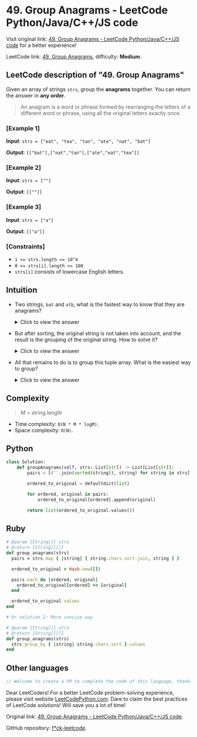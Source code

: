 # 49. Group Anagrams - LeetCode Python/Java/C++/JS code

Visit original link: [49. Group Anagrams - LeetCode Python/Java/C++/JS code](https://leetcodepython.com/en/leetcode/49-group-anagrams) for a better experience!

LeetCode link: [49. Group Anagrams](https://leetcode.com/problems/group-anagrams), difficulty: **Medium**.

## LeetCode description of "49. Group Anagrams"

Given an array of strings `strs`, group the **anagrams** together. You can return the answer in **any order**.

> An anagram is a word or phrase formed by rearranging the letters of a different word or phrase, using all the original letters exactly once.

### [Example 1]

**Input**: `strs = ["eat", "tea", "tan", "ate", "nat", "bat"]`

**Output**: `[["bat"],["nat","tan"],["ate","eat","tea"]]`

### [Example 2]

**Input**: `strs = [""]`

**Output**: `[[""]]`

### [Example 3]

**Input**: `strs = ["a"]`

**Output**: `[["a"]]`

### [Constraints]

- `1 <= strs.length <= 10^4`
- `0 <= strs[i].length <= 100`
- `strs[i]` consists of lowercase English letters.

## Intuition

- Two strings, `bat` and `atb`, what is the fastest way to know that they are anagrams?

    <details><summary>Click to view the answer</summary><p>Sort each string in alphabetical order, and then compare the sorted strings. If they are equal, then they are anagrams.</p></details>

- But after sorting, the original string is not taken into account, and the result is the grouping of the original string. How to solve it?

    <details><summary>Click to view the answer</summary><p> Use tuples, that is, put the alphabetically sorted string and the original string in a tuple, like this: `("abt", "bat")`.</p></details>

- All that remains to do is to group this tuple array. What is the easiest way to group?

    <details><summary>Click to view the answer</summary><p> Use `Map`, `key` is the alphabetically sorted string, and value is the array of the original string.</p></details>

## Complexity

> M = string.length

- Time complexity: `O(N * M * logM)`.
- Space complexity: `O(N)`.

## Python

```python
class Solution:
    def groupAnagrams(self, strs: List[str]) -> List[List[str]]:
        pairs = [(''.join(sorted(string)), string) for string in strs]

        ordered_to_original = defaultdict(list)

        for ordered, original in pairs:
            ordered_to_original[ordered].append(original)

        return list(ordered_to_original.values())
```

## Ruby

```ruby
# @param {String[]} strs
# @return {String[][]}
def group_anagrams(strs)
  pairs = strs.map { |string| [ string.chars.sort.join, string ] }

  ordered_to_original = Hash.new([])

  pairs.each do |ordered, original|
    ordered_to_original[ordered] += [original]
  end

  ordered_to_original.values
end

# Or solution 2: More concise way

# @param {String[]} strs
# @return {String[][]}
def group_anagrams(strs)
  strs.group_by { |string| string.chars.sort }.values
end
```

## Other languages

```java
// Welcome to create a PR to complete the code of this language, thanks!
```

Dear LeetCoders! For a better LeetCode problem-solving experience, please visit website [LeetCodePython.com](https://leetcodepython.com): Dare to claim the best practices of LeetCode solutions! Will save you a lot of time!

Original link: [49. Group Anagrams - LeetCode Python/Java/C++/JS code](https://leetcodepython.com/en/leetcode/49-group-anagrams).

GitHub repository: [f*ck-leetcode](https://github.com/fuck-leetcode/fuck-leetcode).

